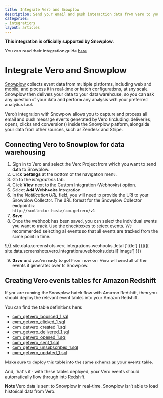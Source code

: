 ```yaml
---
title: Integrate Vero and Snowplow
description: Send your email and push interaction data from Vero to your data warehouse, using Snowplow.
categories:
- integrations
layout: articles
---
```


<div class="alert alert-success top-margin-medium bottom-margin-small">
  <p class="no-top-margin">
    <strong>This integration is officially supported by Snowplow.</strong>
  </p>
  <p>
    You can read their integration guide <a class="semi-bold" href="{{site.data.links.integrations.snowplow_release_note}}">here</a>.
  </p>
</div>

# Integrate Vero and Snowplow

<a href="{{site.data.links.integrations.snowplow_homepage}}">Snowplow</a> collects event data from multiple platforms, including web and mobile, and process it in real-time or batch configurations, at any scale. Snowplow then delivers your data to your data warehouse, so you can ask any question of your data and perform any analysis with your preferred analytics tool.

Vero’s integration with Snowplow allows you to capture and process all email and push message events generated by Vero (including, deliveries, opens, clicks and conversions) inside the Snowplow platform, alongside your data from other sources, such as Zendesk and Stripe. 


## Connecting Vero to Snowplow for data warehousing

1.  Sign in to Vero and select the Vero Project from which you want to send data to Snowplow.
2.  Click **Settings** at the bottom of the navigation menu.
3.  Go to the <em>Integrations</em> tab.
4.  Click **View** next to the Custom Integration (Webhooks) option.
4.  Select **Add Webhooks** Integration.
6.  In the <em>Notification URL</em> field, you will need to provide the URI to your Snowplow Collector. The URL format for the Snowplow Collector endpoint is: <br/> `http://<collector host>/com.getvero/v1`
7.  **Save**
8.  Once the webhook has been saved, you can select the individual events you want to track. Use the checkboxes to select 
    events. We recommended selecting all events so that all events are tracked from the same point in time.
   
   ![{{ site.data.screenshots.vero.integrations.webhooks.detail['title'] }}]({{ site.data.screenshots.vero.integrations.webhooks.detail['image'] }})
    
9.  **Save** and you’re ready to go! From now on, Vero will send all of the events it generates over to Snowplow.


## Creating Vero events tables for Amazon Redshift

If you are running the Snowplow batch flow with Amazon Redshift, then you should deploy the relevant event tables into your Amazon Redshift.

You can find the table definitions here:

- <a href="https://github.com/snowplow/iglu-central/blob/master/sql/com.getvero/bounced_1.sql">com_getvero_bounced_1.sql</a>
- <a href="https://github.com/snowplow/iglu-central/blob/master/sql/com.getvero/clicked_1.sql">com_getvero_clicked_1.sql</a>
- <a href="https://github.com/snowplow/iglu-central/blob/master/sql/com.getvero/created_1.sql">com_getvero_created_1.sql</a>
- <a href="https://github.com/snowplow/iglu-central/blob/master/sql/com.getvero/delivered_1.sql">com_getvero_delivered_1.sql</a>
- <a href="https://github.com/snowplow/iglu-central/blob/master/sql/com.getvero/opened_1.sql">com_getvero_opened_1.sql</a>
- <a href="https://github.com/snowplow/iglu-central/blob/master/sql/com.getvero/sent_1.sql">com_getvero_sent_1.sql</a>
- <a href="https://github.com/snowplow/iglu-central/blob/master/sql/com.getvero/unsubscribed_1.sql">com_getvero_unsubscribed_1.sql</a>
- <a href="https://github.com/snowplow/iglu-central/blob/master/sql/com.getvero/unsubscribed_1.sql">com_getvero_updated_1.sql</a>

Make sure to deploy this table into the same schema as your events table.

And, that's it - with these tables deployed, your Vero events should automatically flow through into Redshift.

**Note** Vero data is sent to Snowplow in real-time. Snowplow isn’t able to load historical data from Vero.
